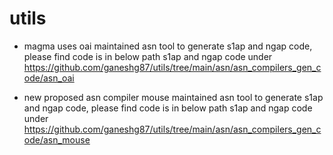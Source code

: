 # utils

 - magma uses oai maintained asn tool to generate s1ap and ngap code, please find code is in below path
 s1ap and ngap code under https://github.com/ganeshg87/utils/tree/main/asn/asn_compilers_gen_code/asn_oai

- new proposed asn compiler mouse maintained asn tool to generate s1ap and ngap code, please find code is in below path
 s1ap and ngap code under https://github.com/ganeshg87/utils/tree/main/asn/asn_compilers_gen_code/asn_mouse

